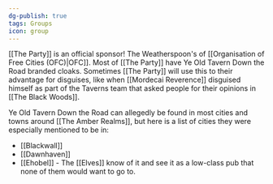 ```yaml
---
dg-publish: true
tags: Groups
icon: group
---
```

[[The Party]] is an official sponsor! The Weatherspoon's of [[Organisation of Free Cities (OFC)|OFC]]. Most of [[The Party]] have Ye Old Tavern Down the Road branded cloaks. Sometimes [[The Party]] will use this to their advantage for disguises, like when [[Mordecai Reverence]] disguised himself as part of the Taverns team that asked people for their opinions in [[The Black Woods]].

Ye Old Tavern Down the Road can allegedly be found in most cities and towns around [[The Amber Realms]], but here is a list of cities they were especially mentioned to be in:
- [[Blackwall]]
- [[Dawnhaven]] 
- [[Ehobel]] - The [[Elves]] know of it and see it as a low-class pub that none of them would want to go to. 